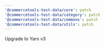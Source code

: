 ```yaml
---
'@commercetools-test-data/core': patch
'@commercetools-test-data/category': patch
'@commercetools-test-data/commons': patch
'@commercetools-test-data/utils': patch
---
```


Upgrade to Yarn v3
